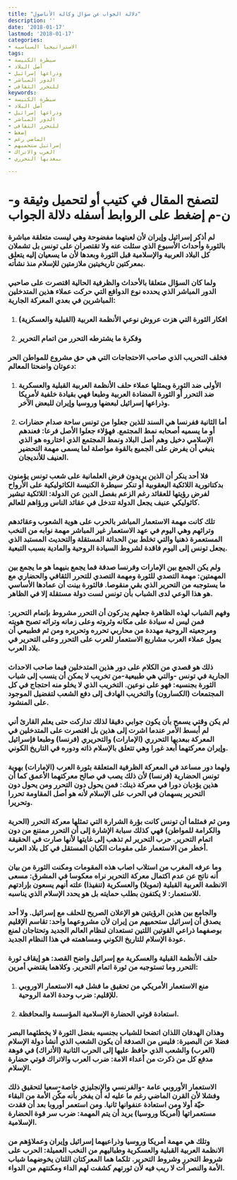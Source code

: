 ```yaml
---
title: "دلالة الجواب عن سؤال وكالة الأناضول"
description: ''
date: '2018-01-17'
lastmod: '2018-01-17'
categories:
- الاستراتيجيا السياسية
tags:
- سيطرة الكنيسة
- أصل البلاد
- وذراعها إسرائيل
- الدور المباشر
- للتحرر الثقافي
keywords:
- سيطرة الكنيسة
- أصل البلاد
- وذراعها إسرائيل
- الدور المباشر
- للتحرر الثقافي
- إضغط
- الماضي رغم
- إسرائيل ستحميهم
- العرب والاتراك
- ببعديها التحرري

---
```

# **لتصفح المقال في كتيب أو لتحميل وثيقة و-ن-م إضغط على الروابط أسفله** **دلالة الجواب**

### لم أذكر إسرائيل وإيران لأن لعبتهما مفضوحة وهي ليست متعلقة مباشرة بالثورة وأحداث الأسبوع الذي سئلت عنه ولا تقتصران على تونس بل تشملان كل البلاد العربية والإسلامية قبل الثورة وبعدها لأن ما يسعيان إليه يتعلق بمعركتين تاريخيتين ملازمتين للإسلام منذ نشأته.

### ولما كان السؤال متعلقا بالأحداث والظرفية الحالية اقتصرت على صاحبي الدور المباشر الذي يحدده نوع الدوافع التي حركت عملاء هذين المتدخلين المباشرين في بعدي المعركة الجارية:

1. ### افكار الثورة التي هزت عروش نوعي الأنظمة العربية (القبلية والعسكرية)
2. ### وفكرة ما يشترطه التحرر من اتمام التحرير

### فخلف التحريب الذي صاحب الاحتجاجات التي هي حق مشروع للمواطن الحر دعوتان واضحتا المعالم:

1. ### الأولى ضد الثورة ويمثلها عملاء حلف الأنظمة العربية القبلية والعسكرية ضد التحرر أو الثورة المضادة العربية وطبعا فهي بقيادة خلفية لأمريكا وذراعها إسرائيل لبعضها وروسيا وإيران للبعض الآخر.
2. ### أما الثانية ففرنسا هي السند للذين جعلوا من تونس ساحة صدام حضارات أو ما يسميه أصحابه نمط المجتمع. فهؤلاء جعلوا الأصل فرعا: فعندهم الإسلامي دخيل وهم أصل البلاد ونمط المجتمع الذي اختاروه هو الذي ينبغي أن يفرض على الجميع بالقوة مواصلة لما يسمى مهمة التحضير العنيف للأنديجان.

### فلا أحد ينكر أن الذين يريدون فرض العلمانية على شعب تونس يؤمنون بدكتاتورية اللائكية اليعقوبية أو تنكر سيطرة الكنيسة الكاثوليكية على الأرواح لفرض رؤيتها للعقائد رغم الزعم بفصل الدين عن الدولة: اللائكية تبشير كاثوليكي عنيف يجعل الدولة تتدخل في عقائد الناس ورؤاهم للعالم.

### تلك كانت مهمة الاستعمار المباشر بالحرب على هوية الشعوب وعقائدهم وتراثهم وهي اليوم في عهد الاستعمار غير المباشر مهمة نوابه من النخب المستعمرة ذهنيا والتي تخلط بين الحداثة المستقلة والتحديث المستبد الذي يجعل تونس إلى اليوم فاقدة لشروط السيادة الروحية والمادية بسبب التبعية.

### ولم يكن الجمع بين الإمارات وفرنسا صدفة فما يجمع بنيهما هو ما يجمع بين المهمتين: مهمة التصدي للثورة ومهمة التصدي للتحرر الثقافي والحضاري مع ما يستوجبه من التحرير الذي بقي منقوصا. فالثورة بينت أن عمادها الأساسي هو هذا الوعي لدى الشباب بأن تونس لست دولة مستقلة إلا في الظاهر.

### وفهم الشباب لهذه الظاهرة جعلهم يدركون أن التحرر مشروط بإتمام التحرير: فمن ليس له سيادة على مكانه وثروته وعلى زمانه وتراثه تصبح هويته ومرجعيته الروحية مهددة من محاربي تحرره وتحريره ومن ثم فطبيعي أن يمول عملاء العرب مشاريع الاستعمار للعرب على التحرر وعلى التحرير في بلاد العرب.

### ذلك هو قصدي من الكلام على دور هذين المتدخلين فيما صاحب الاحداث الجارية في تونس -والتي هي طبيعية-من تخريب لا يمكن أن ينسب إلى شباب الثورة بجنسيه: فهو على نوعين. التخريب الذي لا يخلو منه احتجاج في كل المجتمعات (الكسارون) والتخريب الهادف إلى دفع الشعب لتفضيل الموجود على المنشود.

### لم يكن وقتي يسمح بأن يكون جوابي دقيقا لذلك تداركت حتى يعلم القارئ أني لم أبسط الأمر عندما اشرت إلى هذين بل اقتصرت على المتدخلين في المعركة ببعديها التحرري (الإمارات) والتحريري (فرنسا) وطبعا فإسرائيل وإيران معركتهما أبعد غورا وهي تتعلق بالإسلام ذاته ودوره في التاريخ الكوني.

### ولهما دور مساعد في المعركة الظرفية المتعلقة بثورة العرب (الإمارات) بهوية تونس الحضارية (فرنسا) لأن ذلك يصب في صالح معركتهما الأعمق كما أن هذين يؤديان دورا في معركة ذينك: فمن يحول دون التحرر ومن يحول دون التحرير يسهمان في الحرب على الإسلام لأنه هو أصل المقاومة تحررا وتحريرا.

### ومن ثم فمثلما أن تونس كانت بؤرة الشرارة التي تمثلها معركة التحرر (الحرية والكرامة للمواطن) فهي كذلك سبابة الإشارة إلى أن التحرر ممتنع من دون اتمام التحرير. حرب التحرير لم تذهب إلى غايتها لأنها صارت في الحقيقة أخطر من الاستعمار على مقومات الكيان المستقل في كل بلاد العرب.

### وما عرفه المغرب من استلاب اصاب هذه المقومات ومكنت الثورة من بيان أنه ناتج عن عدم اكتمال معركة التحرير نراه معكوسا في المشرق: مسعى الانظمة العربية القبلية (تمويلا) والعسكرية (تنفيذا) علته أنهم يسعون بإرادتهم للاستعمار: لا يكتفون بطلب حمايته بل هو يحدد الإسلام الذي يناسبه.

### والجامع بين هذين الرؤيتين هو الإعلان الصريح للحلف مع إسرائيل. ولا أحد يصدق أن إسرائيل ستحميهم من إيران لأن مشروعهما واحد: تقاسم الإقليم بوصفهما ذراعي القوتين اللتين تستعدان لنظام العالم الجديد وتحتاجان لمنع عودة الإسلام للتاريخ الكوني ومساهمته في هذا النظام الجديد.

### حلف الأنظمة القبلية والعسكرية مع إسرائيل واضح القصد: هو إيقاف ثورة التحرر وما تستوجبه من ثورة اتمام التحرير. وكلاهما يقتضي أمرين:

1. ### منع الاستعمار الأمريكي من تحقيق ما فشل فيه الاستعمار الاوروبي للإقليم: ضرب وحدة الامة الروحية.
2. ### استعادة قوتي الحضارة الإسلامية المؤسسة والمحافظة.

### وهذان الهدفان اللذان اتضحا للشباب بجنسيه بفضل الثورة لا يخطئهما البصر فضلا عن البصيرة: فليس من الصدفة أن يكون الشعب الذي أنشأ دولة الإسلام (العرب) والشعب الذي حافظ عليها إلى الحرب الثانية (الأتراك) في فوهة مدفع كل من ذكرت من أعداء الامة: ضرب العرب والاتراك قوتي حضارة الإسلام.

### الاستعمار الأوروبي عامة -والفرنسي والإنجليزي خاصة-سعيا لتحقيق ذلك وفشلا لأن القرن الماضي رغم ما عليه له أن يفخر بأنه مكّن الأمة من البقاء حيّة أولا ومن استعادة عنفوانها ثانيا. ومن استعمر أوروبا بعد أن فقدت مستعمراتها (أمريكا وروسيا) يريد أن يتم المهمة: ضرب سر قوة الحضارة الإسلامية.

### وتلك هي مهمة أمريكا وروسيا وذراعيهما إسرائيل وإيران وعملاؤهم من الانظمة العربية القبلية والعسكرية وطباليهم من النخب العميلة: الحرب على شروط التحرر وشروط التحرير. تلكما هما المعركتان اللتان يخوضهما شباب الأمة والنصر آت لا ريب فيه لأن ثورتهم كشفت لهم الداء ومكنتهم من الدواء.

###